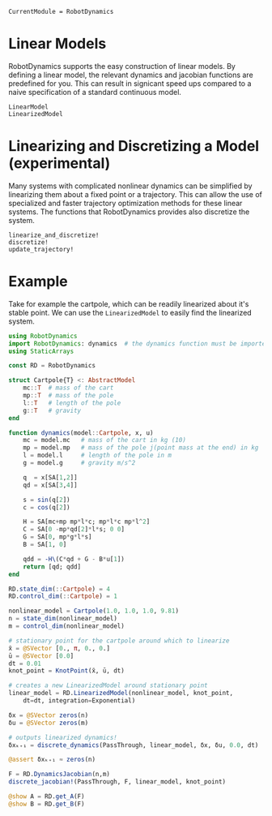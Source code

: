 ```@meta
CurrentModule = RobotDynamics
```

# Linear Models
RobotDynamics supports the easy construction of linear models. By defining a linear model, the relevant dynamics
and jacobian functions are predefined for you. This can result in signicant speed ups compared to a naive 
specification of a standard continuous model. 

```@docs
LinearModel
LinearizedModel
```

# Linearizing and Discretizing a Model (experimental)
Many systems with complicated nonlinear dynamics can be simplified by linearizing them about a fixed point
or a trajectory. This can allow the use of specialized and faster trajectory optimization methods for these
linear systems. The functions that RobotDynamics provides also discretize the system. 

```@docs
linearize_and_discretize!
discretize!
update_trajectory!
```

# Example
Take for example the cartpole, which can be readily linearized about it's stable point. We can use the 
`LinearizedModel` to easily find the linearized system.

```julia
using RobotDynamics
import RobotDynamics: dynamics  # the dynamics function must be imported
using StaticArrays

const RD = RobotDynamics

struct Cartpole{T} <: AbstractModel
    mc::T  # mass of the cart
    mp::T  # mass of the pole
    l::T   # length of the pole
    g::T   # gravity
end

function dynamics(model::Cartpole, x, u)
    mc = model.mc   # mass of the cart in kg (10)
    mp = model.mp   # mass of the pole j(point mass at the end) in kg
    l = model.l     # length of the pole in m
    g = model.g     # gravity m/s^2

    q  = x[SA[1,2]]
    qd = x[SA[3,4]]

    s = sin(q[2])
    c = cos(q[2])

    H = SA[mc+mp mp*l*c; mp*l*c mp*l^2]
    C = SA[0 -mp*qd[2]*l*s; 0 0]
    G = SA[0, mp*g*l*s]
    B = SA[1, 0]

    qdd = -H\(C*qd + G - B*u[1])
    return [qd; qdd]
end

RD.state_dim(::Cartpole) = 4
RD.control_dim(::Cartpole) = 1

nonlinear_model = Cartpole(1.0, 1.0, 1.0, 9.81)
n = state_dim(nonlinear_model)
m = control_dim(nonlinear_model)

# stationary point for the cartpole around which to linearize
x̄ = @SVector [0., π, 0., 0.]
ū = @SVector [0.0]
dt = 0.01
knot_point = KnotPoint(x̄, ū, dt)

# creates a new LinearizedModel around stationary point
linear_model = RD.LinearizedModel(nonlinear_model, knot_point, 
    dt=dt, integration=Exponential)

δx = @SVector zeros(n)
δu = @SVector zeros(m)

# outputs linearized dynamics!
δxₖ₊₁ = discrete_dynamics(PassThrough, linear_model, δx, δu, 0.0, dt) 

@assert δxₖ₊₁ ≈ zeros(n)

F = RD.DynamicsJacobian(n,m)
discrete_jacobian!(PassThrough, F, linear_model, knot_point)

@show A = RD.get_A(F)
@show B = RD.get_B(F)

```
